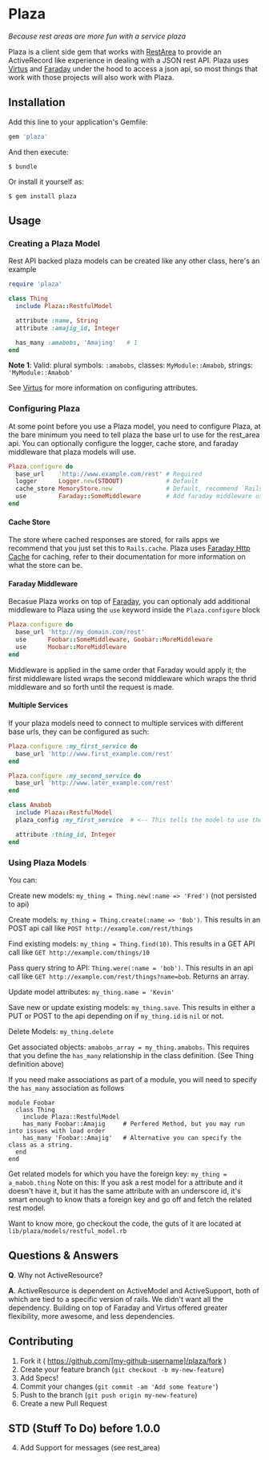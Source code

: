 # Plaza

_Because rest areas are more fun with a service plaza_

Plaza is a client side gem that works with [RestArea][1] to provide an ActiveRecord like experience
in dealing with a JSON rest API. Plaza uses [Virtus][2] and [Faraday][3] under the hood to access a
json api, so most things that work with those projects will also work with Plaza.

## Installation

Add this line to your application's Gemfile:

```ruby
gem 'plaza'
```

And then execute:

    $ bundle

Or install it yourself as:

    $ gem install plaza

## Usage

### Creating a Plaza Model

Rest API backed plaza models can be created like any other class, here's an example

```ruby
require 'plaza'

class Thing
  include Plaza::RestfulModel

  attribute :name, String
  attribute :amajig_id, Integer

  has_many :amabobs, 'Amajing'   # 1
end
```

**Note 1**: Valid: plural symbols: `:amabobs`, classes: `MyModule::Amabob`, strings: `'MyModule::Amabob'`

See [Virtus][2] for more information on configuring attributes.

### Configuring Plaza

At some point before you use a Plaza model, you need to configure Plaza, at the bare minimum you
need to tell plaza the base url to use for the rest_area api. You can optionally configure the
logger, cache store, and faraday middleware that plaza models will use.

```ruby
Plaza.configure do
  base_url    'http://www.example.com/rest' # Required
  logger      Logger.new(STDOUT)            # Default
  cache_store MemoryStore.new               # Default, recommend `Rails.cache` for rails apps
  use         Faraday::SomeMiddleware       # Add faraday middleware useing use
end
```

#### Cache Store

The store where cached responses are stored, for rails apps we recommend that you just set this
to `Rails.cache`. Plaza uses [Faraday Http Cache][4] for caching, refer to their documentation for
more information on what the store can be.

#### Faraday Middleware

Becasue Plaza works on top of [Faraday][3], you can optionaly add additional middleware to Plaza using the
`use` keyword inside the `Plaza.configure` block

```ruby
Plaza.configure do
  base_url 'http://my_domain.com/rest'
  use      Foobar::SomeMiddleware, Goobar::MoreMiddleware
  use      Moobar::MoreMiddleware
end
```

Middleware is applied in the same order that Faraday would apply it; the first middleware listed
wraps the second middleware which wraps the thrid middleware and so forth until the request is made.

#### Multiple Services

If your plaza models need to connect to multiple services with different base urls, they can be
configured as such:

```ruby
Plaza.configure :my_first_service do
  base_url 'http://www.first_example.com/rest'
end

Plaza.configure :my_second_service do
  base_url 'http://www.later_example.com/rest'
end

class Amabob
  include Plaza::RestfulModel
  plaza_config :my_first_service  # <-- This tells the model to use the :my_first_service configuration

  attribute :thing_id, Integer
end
```

### Using Plaza Models

You can:

Create new models: `my_thing = Thing.new(:name => 'Fred')` (not persisted to api)

Create models: `my_thing = Thing.create(:name => 'Bob')`. This results in an POST api call like
`POST http://example.com/rest/things`

Find existing models: `my_thing = Thing.find(10)`. This results in a GET API call like `GET
http://example.com/things/10`

Pass query string to API: `Thing.were(:name = 'bob')`. This results in an api call like `GET
http://example.com/rest/things?name=bob`. Returns an array.

Update model attributes: `my_thing.name = 'Kevin'`

Save new or update existing models: `my_thing.save`. This results in either a PUT or POST to the api
depending on if `my_thing.id` is `nil` or not.

Delete Models: `my_thing.delete`

Get associated objects: `amabobs_array = my_thing.amabobs`. This requires that you define the
   `has_many` relationship in the class definition. (See Thing definition above)

If you need make associations as part of a module, you will need to specify the `has_many` association as follows

    module Foobar
      class Thing
        include Plaza::RestfulModel
        has_many Foobar::Amajig     # Perfered Method, but you may run into issues with load order
        has_many 'Foobar::Amajig'   # Alternative you can specify the class as a string.
      end
    end

Get related models for which you have the foreign key: `my_thing = a_mabob.thing`
Note on this: If you ask a rest model for a attribute and it doesn't have it, but it has the
same attribute with an underscore id, it's smart enough to know thats a foreign key and go off and
fetch the related rest model.

Want to know more, go checkout the code, the guts of it are located at
`lib/plaza/models/restful_model.rb`

## Questions & Answers

**Q**. Why not ActiveResource?

**A**. ActiveResource is dependent on ActiveModel and ActiveSupport, both of which are tied to a 
specific version of rails. We didn't want all the dependency. Building on top of Faraday and Virtus
offered greater flexibility, more awesome, and less dependencies.

## Contributing

1. Fork it ( https://github.com/[my-github-username]/plaza/fork )
2. Create your feature branch (`git checkout -b my-new-feature`)
3. Add Specs!
3. Commit your changes (`git commit -am 'Add some feature'`)
4. Push to the branch (`git push origin my-new-feature`)
5. Create a new Pull Request

## STD (Stuff To Do) before 1.0.0

4. Add Support for messages (see rest_area)

[1]:https://github.com/bguest/rest_area
[2]:https://github.com/solnic/virtus
[3]:https://github.com/lostisland/faraday
[4]:https://github.com/plataformatec/faraday-http-cache

